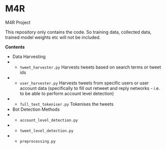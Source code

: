 # M4R
M4R Project

This repository only contains the code. So training data, collected data, trained model weights etc will not be included.

**Contents**
- Data Harvesting
- - `tweet_harvester.py` Harvests tweets based on search terms or tweet ids
- - `user_harvester.py` Harvests tweets from specific users or user account data (specifically to fill out retweet and reply networks - i.e. to be able to perform account level detection)
- - `full_text_tokeniser.py` Tokenises the tweets
- Bot Detection Methods
- - `account_level_detection.py`
- - `tweet_level_detection.py`
- - `preprocessing.py`
